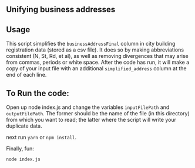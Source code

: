## Unifying business addresses

## Usage

This script simplifies the `businessAddressFinal` column in city building registration data (stored as a csv file). It does so by making abbreviations consistent (N, St, Rd, et al), as well as removing
divergences that may arise from commas, periods or white space. After the code has run, it will
make a copy of your input file with an additional `simplified_address` column at the end of each line.

## To Run the code:

Open up node index.js and change the variables `inputFilePath` and `outputFilePath`.
The former should be the name of the file (in this directory) from which you want to read;
the latter where the script will write your duplicate data.

next run `yarn` or `npm install`.

Finally, fun:

```
node index.js
```
